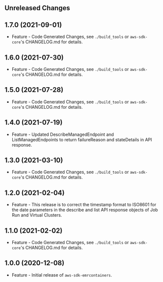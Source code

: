 Unreleased Changes
------------------

1.7.0 (2021-09-01)
------------------

* Feature - Code Generated Changes, see `./build_tools` or `aws-sdk-core`'s CHANGELOG.md for details.

1.6.0 (2021-07-30)
------------------

* Feature - Code Generated Changes, see `./build_tools` or `aws-sdk-core`'s CHANGELOG.md for details.

1.5.0 (2021-07-28)
------------------

* Feature - Code Generated Changes, see `./build_tools` or `aws-sdk-core`'s CHANGELOG.md for details.

1.4.0 (2021-07-19)
------------------

* Feature - Updated DescribeManagedEndpoint and ListManagedEndpoints to return failureReason and stateDetails in API response.

1.3.0 (2021-03-10)
------------------

* Feature - Code Generated Changes, see `./build_tools` or `aws-sdk-core`'s CHANGELOG.md for details.

1.2.0 (2021-02-04)
------------------

* Feature - This release is to correct the timestamp format to ISO8601 for the date parameters in the describe and list API response objects of Job Run and Virtual Clusters.

1.1.0 (2021-02-02)
------------------

* Feature - Code Generated Changes, see `./build_tools` or `aws-sdk-core`'s CHANGELOG.md for details.

1.0.0 (2020-12-08)
------------------

* Feature - Initial release of `aws-sdk-emrcontainers`.

